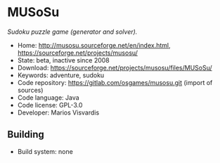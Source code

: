 # MUSoSu

_Sudoku puzzle game (generator and solver)._

- Home: http://musosu.sourceforge.net/en/index.html, https://sourceforge.net/projects/musosu/
- State: beta, inactive since 2008
- Download: https://sourceforge.net/projects/musosu/files/MUSoSu/
- Keywords: adventure, sudoku
- Code repository: https://gitlab.com/osgames/musosu.git (import of sources)
- Code language: Java
- Code license: GPL-3.0
- Developer: Marios Visvardis

## Building

- Build system: none
